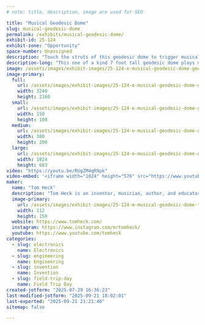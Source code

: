 ```yaml
---
# note: title, description, image are used for SEO

title: "Musical Geodesic Dome"
slug: musical-geodesic-dome
permalink: /exhibits/musical-geodesic-dome/
exhibit-id: 25-124
exhibit-zone: "Opportunity"
space-number: Unassigned
description: "Touch the struts of this geodesic dome to trigger musical sound. Fun and interactive!"
description-long: "This one of a kind 7 foot tall geodesic dome plays music when you touch the struts of the dome. You can play by yourself or collaborate with others. It's a combination of art, geometry, and architecture!"
image: /assets/images/exhibit-images/25-124-e-musical-geodesic-dome-geodesic-dome-musical-300x200.jpg
image-primary: 
  full:
    url: /assets/images/exhibit-images/25-124-e-musical-geodesic-dome-geodesic-dome-musical-full.jpg
    width: 3240
    height: 2160
  small:
    url: /assets/images/exhibit-images/25-124-e-musical-geodesic-dome-geodesic-dome-musical-150x100.jpg
    width: 150
    height: 100
  medium:
    url: /assets/images/exhibit-images/25-124-e-musical-geodesic-dome-geodesic-dome-musical-300x200.jpg
    width: 300
    height: 200
  large:
    url: /assets/images/exhibit-images/25-124-e-musical-geodesic-dome-geodesic-dome-musical-1024x683.jpg
    width: 1024
    height: 683
video: "https://youtu.be/RUgZM4qR9pk"
video-embed: '<iframe width="1024" height="576" src="https://www.youtube.com/embed/RUgZM4qR9pk?feature=oembed" frameborder="0" allow="accelerometer; autoplay; clipboard-write; encrypted-media; gyroscope; picture-in-picture; web-share" referrerpolicy="strict-origin-when-cross-origin" allowfullscreen title="Musical Geodesic Dome - interactive art installation"></iframe>'
maker: 
  name: "Tom Heck"
  description: "Tom Heck is an inventor, musician, author, and educator who lives in Asheville, NC. Tom has written articles for MAKE Magazine. He has trained K12 educators throughout the US and Canada how to teach Invention Literacy in the classroom. Tom has written multiple books and has spoken on the TEDx stage. Tom is one of the volunteer organizers of the Asheville Maker Faire."
  image-primary:
    url: /assets/images/exhibit-images/25-124-m-musical-geodesic-dome-tom-heck-horse-112x150.jpg
    width: 112
    height: 150
  website: https://www.tomheck.com/
  instagram: https://www.instagram.com/mrtomheck/
  youtube: https://www.youtube.com/tomheck
categories: 
  - slug: electronics
    name: Electronics
  - slug: engineering
    name: Engineering
  - slug: invention
    name: Invention
  - slug: field-trip-day
    name: Field Trip Day
created-jotform: "2025-07-29 16:36:23"
last-modified-jotform: "2025-09-21 18:02:01"
last-exported: "2025-09-21 21:21:46"
sitemap: false

---
```

